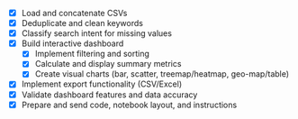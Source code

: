 - [X] Load and concatenate CSVs
- [X] Deduplicate and clean keywords
- [X] Classify search intent for missing values
- [X] Build interactive dashboard
  - [X] Implement filtering and sorting
  - [X] Calculate and display summary metrics
  - [X] Create visual charts (bar, scatter, treemap/heatmap, geo-map/table)
- [X] Implement export functionality (CSV/Excel)
- [X] Validate dashboard features and data accuracy
- [X] Prepare and send code, notebook layout, and instructions
